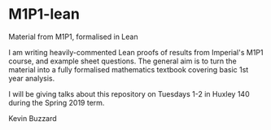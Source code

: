 # M1P1-lean
Material from M1P1, formalised in Lean

I am writing heavily-commented Lean proofs of results from Imperial's M1P1 course, and example sheet questions. The general aim is to turn the material into a fully formalised mathematics textbook covering basic 1st year analysis.

I will be giving talks about this repository on Tuesdays 1-2 in Huxley 140 during the Spring 2019 term.

Kevin Buzzard
